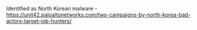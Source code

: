 Identified as North Korean malware - https://unit42.paloaltonetworks.com/two-campaigns-by-north-korea-bad-actors-target-job-hunters/

